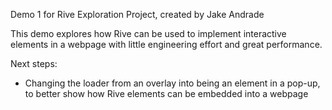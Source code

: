 Demo 1 for Rive Exploration Project, created by Jake Andrade

This demo explores how Rive can be used to implement interactive elements in a webpage with little engineering effort and great performance.

Next steps:
- Changing the loader from an overlay into being an element in a pop-up, to better show how Rive elements can be embedded into a webpage
